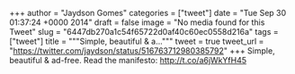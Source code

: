 
+++
author = "Jaydson Gomes"
categories = ["tweet"]
date = "Tue Sep 30 01:37:24 +0000 2014"
draft = false
image = "No media found for this Tweet"
slug = "6447db270a1c54f65722d0af40c60ec0558d216a"
tags = ["tweet"]
title = """Simple, beautiful &amp; a..."""
tweet = true
tweet_url = "https://twitter.com/jaydson/status/516763712980385792"
+++
Simple, beautiful &amp; ad-free. Read the manifesto: http://t.co/a6jWkYfH45
